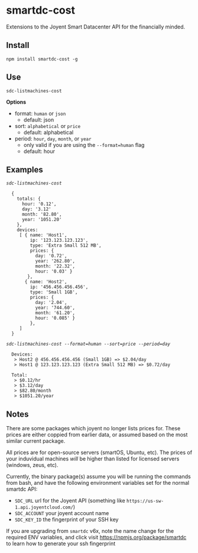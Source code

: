 # smartdc-cost
Extensions to the Joyent Smart Datacenter API for the financially minded.

## Install
`npm install smartdc-cost -g`

## Use 
`sdc-listmachines-cost`
 
 **Options**

- format: `human` or `json`
  - default: json
- sort: `alphabetical` or `price`
  - default: alphabetical
- period: `hour`, `day`, `month`, or `year` 
  - only valid if you are using the `--format=human` flag
  - default: hour

## Examples

*`sdc-listmachines-cost`*

```
  { 
    totals: { 
      hour: '0.12', 
      day: '3.12'
      month: '82.80', 
      year: '1051.20' 
    },
    devices: 
     [ { name: 'Host1',
         ip: '123.123.123.123',
         type: 'Extra Small 512 MB',
         prices: { 
           day: '0.72',
           year: '262.80',
           month: '22.32',
           hour: '0.03' }
        },
       { name: 'Host2',
         ip: '456.456.456.456',
         type: 'Small 1GB',
         prices: { 
           day: '2.04',
           year: '744.60',
           month: '61.20',
           hour: '0.085' }
         },
     ]
  }
```

*`sdc-listmachines-cost --format=human --sort=price --period=day`*

```
  Devices:
   > Host2 @ 456.456.456.456 (Small 1GB) => $2.04/day
   > Host1 @ 123.123.123.123 (Extra Small 512 MB) => $0.72/day

  Total:
   > $0.12/hr
   > $3.12/day
   > $82.80/month
   > $1051.20/year
```

## Notes
There are some packages which joyent no longer lists prices for.  These prices are either coppied from earlier data, or assumed based on the most similar current package.

All prices are for open-source servers (smartOS, Ubuntu, etc).  The prices of your induvidual machines *will* be higher than listed for licensed servers (windows, zeus, etc).

Currently, the binary package(s) assume you will be running the commands from bash, and have the following environment variables set for the normal smartdc API:

 - `SDC_URL` url for the Joyent API (something like `https://us-sw-1.api.joyentcloud.com/`)
 - `SDC_ACCOUNT` your joyent account name
 - `SDC_KEY_ID` the fingerprint of your SSH key

If you are upgrading from `smartdc` v6x, note the name change for the required ENV variables, and click visit https://npmjs.org/package/smartdc to learn how to generate your ssh fingerprint